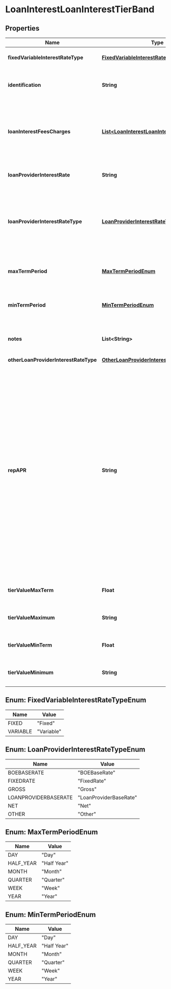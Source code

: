 
# LoanInterestLoanInterestTierBand

## Properties
Name | Type | Description | Notes
------------ | ------------- | ------------- | -------------
**fixedVariableInterestRateType** | [**FixedVariableInterestRateTypeEnum**](#FixedVariableInterestRateTypeEnum) | Type of interest rate, Fixed or Variable | 
**identification** | **String** | Unique and unambiguous identification of a  Tier Band for a SME Loan. |  [optional]
**loanInterestFeesCharges** | [**List&lt;LoanInterestLoanInterestFeesCharges&gt;**](LoanInterestLoanInterestFeesCharges.md) | Contains details of fees and charges which are not associated with either LoanRepayment or features/benefits |  [optional]
**loanProviderInterestRate** | **String** | Loan provider Interest for the SME Loan product |  [optional]
**loanProviderInterestRateType** | [**LoanProviderInterestRateTypeEnum**](#LoanProviderInterestRateTypeEnum) | Interest rate types, other than APR, which financial institutions may use to describe the annual interest rate payable for the SME Loan. |  [optional]
**maxTermPeriod** | [**MaxTermPeriodEnum**](#MaxTermPeriodEnum) | The unit of period (days, weeks, months etc.) of the Maximum Term |  [optional]
**minTermPeriod** | [**MinTermPeriodEnum**](#MinTermPeriodEnum) | The unit of period (days, weeks, months etc.) of the Minimum Term | 
**notes** | **List&lt;String&gt;** | Optional additional notes to supplement the Tier Band details |  [optional]
**otherLoanProviderInterestRateType** | [**OtherLoanProviderInterestRateType**](OtherLoanProviderInterestRateType.md) |  |  [optional]
**repAPR** | **String** | The annual equivalent rate (AER) is interest that is calculated under the assumption that any interest paid is combined with the original balance and the next interest payment will be based on the slightly higher account balance. Overall, this means that interest can be compounded several times in a year depending on the number of times that interest payments are made.   For SME Loan, this APR is the representative APR which includes any account fees. | 
**tierValueMaxTerm** | **Float** | Maximum loan term for which the loan interest tier applies. |  [optional]
**tierValueMaximum** | **String** | Maximum loan value for which the loan interest tier applies. |  [optional]
**tierValueMinTerm** | **Float** | Minimum loan term for which the loan interest tier applies. | 
**tierValueMinimum** | **String** | Minimum loan value for which the loan interest tier applies. | 


<a name="FixedVariableInterestRateTypeEnum"></a>
## Enum: FixedVariableInterestRateTypeEnum
Name | Value
---- | -----
FIXED | &quot;Fixed&quot;
VARIABLE | &quot;Variable&quot;


<a name="LoanProviderInterestRateTypeEnum"></a>
## Enum: LoanProviderInterestRateTypeEnum
Name | Value
---- | -----
BOEBASERATE | &quot;BOEBaseRate&quot;
FIXEDRATE | &quot;FixedRate&quot;
GROSS | &quot;Gross&quot;
LOANPROVIDERBASERATE | &quot;LoanProviderBaseRate&quot;
NET | &quot;Net&quot;
OTHER | &quot;Other&quot;


<a name="MaxTermPeriodEnum"></a>
## Enum: MaxTermPeriodEnum
Name | Value
---- | -----
DAY | &quot;Day&quot;
HALF_YEAR | &quot;Half Year&quot;
MONTH | &quot;Month&quot;
QUARTER | &quot;Quarter&quot;
WEEK | &quot;Week&quot;
YEAR | &quot;Year&quot;


<a name="MinTermPeriodEnum"></a>
## Enum: MinTermPeriodEnum
Name | Value
---- | -----
DAY | &quot;Day&quot;
HALF_YEAR | &quot;Half Year&quot;
MONTH | &quot;Month&quot;
QUARTER | &quot;Quarter&quot;
WEEK | &quot;Week&quot;
YEAR | &quot;Year&quot;



